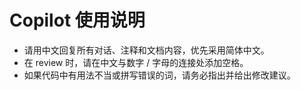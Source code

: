 # Copilot 使用说明

- 请用中文回复所有对话、注释和文档内容，优先采用简体中文。
- 在 review 时，请在中文与数字 / 字母的连接处添加空格。
- 如果代码中有用法不当或拼写错误的词，请务必指出并给出修改建议。

